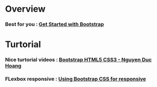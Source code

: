 # Overview
### Best for you : [ Get Started with Bootstrap ](https://wiki.matbao.net/bootstrap-la-gi-cai-dat-bootstrap-web-chuan-responsive/)
# Turtorial
### Nice turtorial videos : [Bootstrap HTML5 CSS3 - Nguyen Duc Hoang](https://www.youtube.com/watch?v=LMnJG3Oxrrw)
### FLexbox responsive : [Using Bootstrap CSS for responsive](https://www.youtube.com/watch?v=i4z7PIlvJkg)
